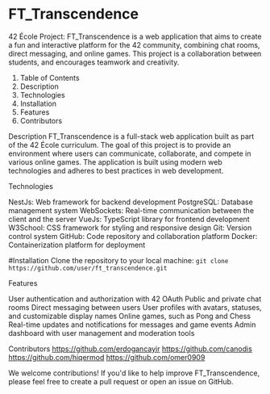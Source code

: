 # FT_Transcendence

42 École Project: FT_Transcendence is a web application that aims to create a fun and interactive platform for the 42 community, combining chat rooms, direct messaging, and online games. This project is a collaboration between students, and encourages teamwork and creativity.

1. Table of Contents
2. Description
3. Technologies
4. Installation
5. Features
6. Contributors

Description
FT_Transcendence is a full-stack web application built as part of the 42 École curriculum. The goal of this project is to provide an environment where users can communicate, collaborate, and compete in various online games. The application is built using modern web technologies and adheres to best practices in web development.

Technologies

NestJs: Web framework for backend development
PostgreSQL: Database management system
WebSockets: Real-time communication between the client and the server
VueJs: TypeScript library for frontend development
W3School: CSS framework for styling and responsive design
Git: Version control system
GitHub: Code repository and collaboration platform
Docker: Containerization platform for deployment

#Installation
Clone the repository to your local machine:
```git clone https://github.com/user/ft_transcendence.git```

Features

User authentication and authorization with 42 OAuth
Public and private chat rooms
Direct messaging between users
User profiles with avatars, statuses, and customizable display names
Online games, such as Pong and Chess
Real-time updates and notifications for messages and game events
Admin dashboard with user management and moderation tools


Contributors
https://github.com/erdogancayir
https://github.com/canodis
https://github.com/hiqermod
https://github.com/omer0909

We welcome contributions! If you'd like to help improve FT_Transcendence, please feel free to create a pull request or open an issue on GitHub.
